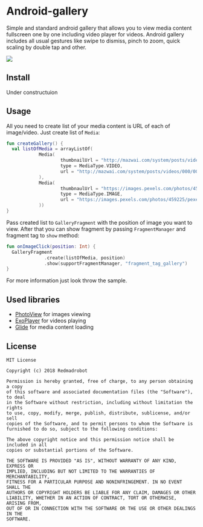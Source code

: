 # Android-gallery
Simple and standard android gallery that allows you to view media content fullscreen one by one including video player for videos.
Android gallery includes all usual gestures like swipe to dismiss, pinch to zoom, quick scaling by double tap and other. 

![](android-gallery.gif)
## Install
Under constructuion
## Usage
All you need to create list of your media content is URL of each of image/video. 
Just create list of `Media`:
```kotlin
fun createGallery() {
  val listOfMedia = arrayListOf(
            Media(
                    thumbnailUrl = "http://mazwai.com/system/posts/videos/000/000/183/poster_3/a_sky_full_of_stars.png", 
                    type = MediaType.VIDEO,
                    url = "http://mazwai.com/system/posts/videos/000/000/183/original/a_sky_full_of_stars.mp4"
            ),
            Media(
                    thumbnaulUrl = "https://images.pexels.com/photos/459225/pexels-photo-459225.jpeg",
                    type = MediaType.IMAGE,
                    url = "https://images.pexels.com/photos/459225/pexels-photo-459225.jpeg"
            ))
}
```  
Pass created list to `GalleryFragment` with the position of image you want to view. 
After that you can show fragment by passing `FragmentManager` and fragment tag to `show` method:
```kotlin
fun onImageClick(position: Int) {
  GalleryFragment
              .create(listOfMedia, position)
              .show(supportFragmentManager, "fragment_tag_gallery")
}
```
For more information just look throw the sample.
## Used libraries
* [PhotoView](https://github.com/chrisbanes/PhotoView) for images viewing
* [ExoPlayer](https://github.com/google/ExoPlayer) for videos playing
* [Glide](https://github.com/bumptech/glide) for media content loading

## License
```
MIT License

Copyright (c) 2018 Redmadrobot

Permission is hereby granted, free of charge, to any person obtaining a copy
of this software and associated documentation files (the "Software"), to deal
in the Software without restriction, including without limitation the rights
to use, copy, modify, merge, publish, distribute, sublicense, and/or sell
copies of the Software, and to permit persons to whom the Software is
furnished to do so, subject to the following conditions:

The above copyright notice and this permission notice shall be included in all
copies or substantial portions of the Software.

THE SOFTWARE IS PROVIDED "AS IS", WITHOUT WARRANTY OF ANY KIND, EXPRESS OR
IMPLIED, INCLUDING BUT NOT LIMITED TO THE WARRANTIES OF MERCHANTABILITY,
FITNESS FOR A PARTICULAR PURPOSE AND NONINFRINGEMENT. IN NO EVENT SHALL THE
AUTHORS OR COPYRIGHT HOLDERS BE LIABLE FOR ANY CLAIM, DAMAGES OR OTHER
LIABILITY, WHETHER IN AN ACTION OF CONTRACT, TORT OR OTHERWISE, ARISING FROM,
OUT OF OR IN CONNECTION WITH THE SOFTWARE OR THE USE OR OTHER DEALINGS IN THE
SOFTWARE.
```
